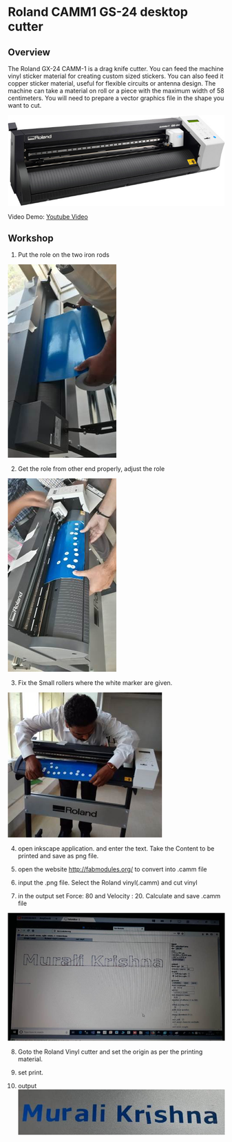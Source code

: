 # Roland CAMM1 GS-24 desktop cutter

## Overview
The Roland GX-24 CAMM-1 is a drag knife cutter. You can feed the machine vinyl sticker material for creating custom sized stickers. You can also feed it copper sticker material, useful for flexible circuits or antenna design. The machine can take a material on roll or a piece with the maximum width of 58 centimeters. You will need to prepare a vector graphics file in the shape you want to cut. 

![Roland](images/MP-CAMM1-GS24E.jpg)

Video Demo: [Youtube Video](https://www.youtube.com/watch?v=MMMydDwluRM)



## Workshop

1. Put the role on the two iron rods  

![Roland](images/gs24demo2.jpg)

2. Get the role from other end properly, adjust the role  

![Roland](images/gs24demo1.jpg)

3. Fix the Small rollers where the white marker are given.  

![Roland](images/gs24demo3.jpg) 

4. open inkscape application. and enter the text. Take the Content to be printed and save as png file.  

5. open the website http://fabmodules.org/ to convert into .camm file  

6. input the .png file. Select the Roland vinyl(.camm) and cut vinyl  

7. in the output set Force: 80 and Velocity : 20. Calculate and save .camm file 

![Roland](images/gs24demo4.jpg)  

8. Goto the Roland Vinyl cutter and set the origin as per the printing material.  

9. set print.  

10. output![Roland](images/gs24demo5.jpg)


